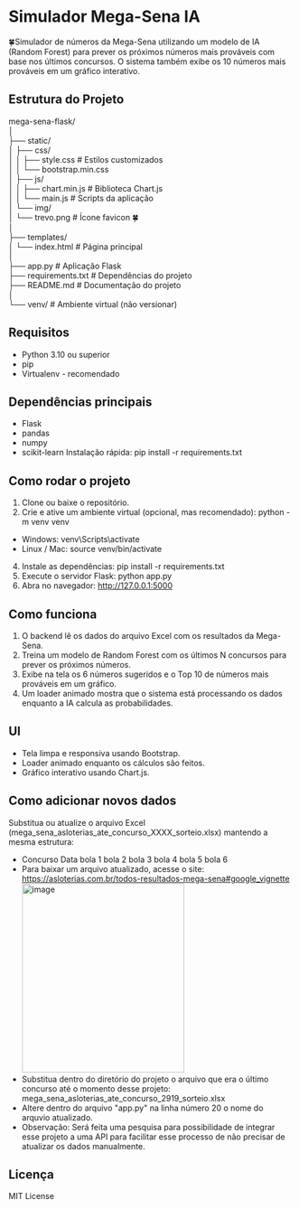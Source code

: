 # Simulador Mega-Sena IA
🍀Simulador de números da Mega-Sena utilizando um modelo de IA (Random Forest) para prever os próximos números mais prováveis com base nos últimos concursos. O sistema também exibe os 10 números mais prováveis em um gráfico interativo.

## Estrutura do Projeto
mega-sena-flask/ <br>
│ <br>
├── static/ <br>
│ ├── css/ <br>
│ │ ├── style.css # Estilos customizados <br>
│ │ └── bootstrap.min.css <br>
│ ├── js/ <br>
│ │ ├── chart.min.js # Biblioteca Chart.js <br>
│ │ └── main.js # Scripts da aplicação <br>
│ └── img/ <br>
│ └── trevo.png # Ícone favicon 🍀 <br>
│ <br>
├── templates/ <br>
│ └── index.html # Página principal <br>
│ <br>
├── app.py # Aplicação Flask <br>
├── requirements.txt # Dependências do projeto <br>
├── README.md # Documentação do projeto <br>
│ <br>
└── venv/ # Ambiente virtual (não versionar) <br>

## Requisitos
  * Python 3.10 ou superior
  * pip
  * Virtualenv - recomendado

## Dependências principais
  * Flask
  * pandas
  * numpy
  * scikit-learn
Instalação rápida:
  pip install -r requirements.txt

## Como rodar o projeto
  1. Clone ou baixe o repositório.
  2.  Crie e ative um ambiente virtual (opcional, mas recomendado):
    python -m venv venv  <br>
   * Windows: venv\Scripts\activate  <br>
   * Linux / Mac: source venv/bin/activate
  4. Instale as dependências:
    pip install -r requirements.txt
  5. Execute o servidor Flask:
    python app.py
  6. Abra no navegador:
    http://127.0.0.1:5000

## Como funciona
  1. O backend lê os dados do arquivo Excel com os resultados da Mega-Sena.
  2.  Treina um modelo de Random Forest com os últimos N concursos para prever os próximos números.
  3. Exibe na tela os 6 números sugeridos e o Top 10 de números mais prováveis em um gráfico.
  4. Um loader animado mostra que o sistema está processando os dados enquanto a IA calcula as probabilidades.

## UI
  * Tela limpa e responsiva usando Bootstrap.
  * Loader animado enquanto os cálculos são feitos.
  * Gráfico interativo usando Chart.js.

## Como adicionar novos dados
  Substitua ou atualize o arquivo Excel (mega_sena_asloterias_ate_concurso_XXXX_sorteio.xlsx) mantendo a mesma estrutura:
  * Concurso	Data	bola 1	bola 2	bola 3	bola 4	bola 5	bola 6
  * Para baixar um arquivo atualizado, acesse o site: https://asloterias.com.br/todos-resultados-mega-sena#google_vignette <br>
     <img width="287" height="335" alt="image" src="https://github.com/user-attachments/assets/1560335a-1fc1-46cf-8577-a9790d5f9e61" />
  * Substitua dentro do diretório do projeto o arquivo que era o último concurso até o momento desse projeto: mega_sena_asloterias_ate_concurso_2919_sorteio.xlsx
  * Altere dentro do arquivo "app.py" na linha número 20 o nome do arquvio atualizado.
  * Observação: Será feita uma pesquisa para possibilidade de integrar esse projeto a uma API para facilitar esse processo de não precisar de atualizar os dados manualmente.

## Licença
  MIT License
